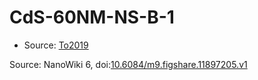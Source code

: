 <a name="material" />

# CdS-60NM-NS-B-1
<script type="application/ld+json">
  {
    "@context": "https://schema.org/",
    "@type": "ChemicalSubstance",
    "@id": "https://egonw.github.io/nanowiki/nanowiki493.html#material",
    "http://purl.org/dc/terms/conformsTo":
      {
        "@type": "CreativeWork",
        "@id": "https://bioschemas.org/profiles/ChemicalSubstance/0.4-RELEASE/"
      },
    "identfier": "493",
    "name": "CdS-60NM-NS-B-1",
    "url": "https://egonw.github.io/nanowiki/nanowiki493.html#material",
    "sameAs": "http://127.0.0.1/mediawiki/index.php/Special:URIResolver/CdS-2D60NM-2DNS-2DB-2D1"
  }
</script>


* Source: [To2019](To2019.md)


Source: NanoWiki 6, doi:[10.6084/m9.figshare.11897205.v1](https://doi.org/10.6084/m9.figshare.11897205.v1)
